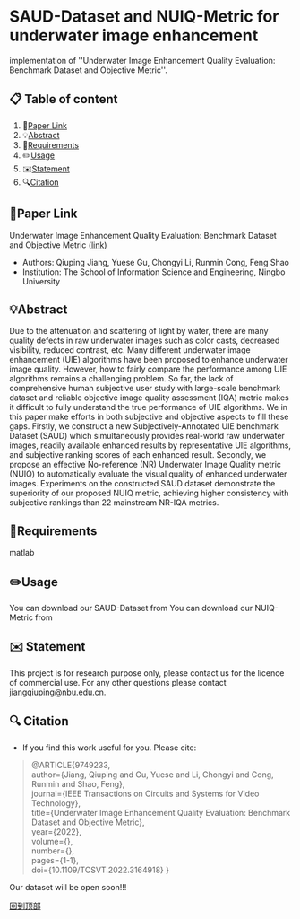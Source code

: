 # SAUD-Dataset and NUIQ-Metric for underwater image enhancement
implementation of ''Underwater Image Enhancement Quality Evaluation: Benchmark Dataset and Objective Metric''.

## 📋 Table of content
1. 📎[Paper Link](#paper-link)
2. 💡[Abstract](#abstract)
3. 📃[Requirements](#requirements)
4. ✏️[Usage](#usage)
5. ✉️[Statement](#statement)
6. 🔍[Citation](#citation)

## 📎Paper Link
Underwater Image Enhancement Quality Evaluation: Benchmark Dataset and Objective Metric ([link](https://ieeexplore.ieee.org/stamp/stamp.jsp?tp=&arnumber=9749233 "https://ieeexplore.ieee.org/stamp/stamp.jsp?tp=&arnumber=9749233"))
- Authors: Qiuping Jiang, Yuese Gu, Chongyi Li, Runmin Cong, Feng Shao
- Institution: The School of Information Science and Engineering, Ningbo University

## 💡Abstract
Due to the attenuation and scattering of light by water, there are many quality defects in raw underwater images such as color casts, decreased visibility, reduced contrast, etc. Many different underwater image enhancement (UIE) algorithms have been proposed to enhance underwater image quality. However, how to fairly compare the performance among UIE algorithms remains a challenging problem. So far, the lack of comprehensive human subjective user study with large-scale benchmark dataset and reliable objective image quality assessment (IQA) metric makes it difficult to fully understand the true performance of UIE algorithms. We in this paper make efforts in both subjective and objective aspects to fill these gaps. Firstly, we construct a new Subjectively-Annotated UIE benchmark Dataset (SAUD) which simultaneously provides real-world raw underwater images, readily available enhanced results by representative UIE algorithms, and subjective ranking scores of each enhanced result. Secondly, we propose an effective No-reference (NR) Underwater Image Quality metric (NUIQ) to automatically evaluate the visual quality of enhanced underwater images. Experiments on the constructed SAUD dataset demonstrate the superiority of our proposed NUIQ metric, achieving higher consistency with subjective rankings than 22 mainstream
NR-IQA metrics.

## 📃Requirements
matlab

## ✏️Usage
You can download our SAUD-Dataset from
You can download our NUIQ-Metric from

## ✉️ Statement
This project is for research purpose only, please contact us for the licence of commercial use. For any other questions please contact jiangqiuping@nbu.edu.cn.

## 🔍 Citation
- If you find this work useful for you. Please cite:
>@ARTICLE{9749233,  
>author={Jiang, Qiuping and Gu, Yuese and Li, Chongyi and Cong, Runmin and Shao, Feng},  
>journal={IEEE Transactions on Circuits and Systems for Video Technology},   
>title={Underwater Image Enhancement Quality Evaluation: Benchmark Dataset and Objective Metric},   
>year={2022},  
>volume={},  
>number={},  
>pages={1-1},  
>doi={10.1109/TCSVT.2022.3164918}
}

Our dataset will be open soon!!!

[回到顶部](#readme)
